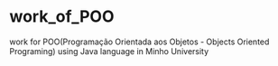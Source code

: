 # work_of_POO
work for POO(Programação Orientada aos Objetos - Objects Oriented Programing) using Java language in Minho University
